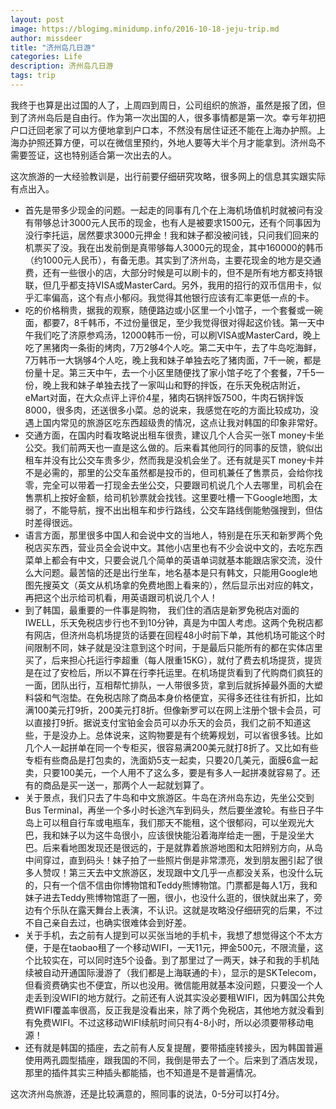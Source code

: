 ```yaml
---
layout: post
image: https://blogimg.minidump.info/2016-10-18-jeju-trip.md
author: missdeer
title: "济州岛几日游"
categories: Life
description: 济州岛几日游
tags: trip
---
```

我终于也算是出过国的人了，上周四到周日，公司组织的旅游，虽然是报了团，但到了济州岛后是自由行。作为第一次出国的人，很多事情都是第一次。幸亏年初把户口迁回老家了可以方便地拿到户口本，不然没有居住证还不能在上海办护照。上海办护照还算方便，可以在微信里预约，外地人要等大半个月才能拿到。济州岛不需要签证，这也特别适合第一次出去的人。

这次旅游的一大经验教训是，出行前要仔细研究攻略，很多网上的信息其实跟实际有点出入。

- 首先是带多少现金的问题。一起走的同事有几个在上海机场值机时就被问有没有带够总计3000元人民币的现金，也有人是被要求1500元，还有个同事因为没行李托运，居然要求3000元押金！我和妹子都没被问钱，只问我们回来的机票买了没。我在出发前倒是真带够每人3000元的现金，其中160000的韩币（约1000元人民币），有备无患。其实到了济州岛，主要花现金的地方是交通费，还有一些很小的店，大部分时候是可以刷卡的，但不是所有地方都支持银联，但几乎都支持VISA或MasterCard。另外，我用的招行的双币信用卡，似乎汇率偏高，这个有点小郁闷。我觉得其他银行应该有汇率更低一点的卡。
- 吃的价格稍贵，据我的观察，随便路边或小区里一个小馆子，一个套餐或一碗面，都要7，8千韩币，不过份量很足，至少我觉得很对得起这价钱。第一天中午我们吃了济原参鸡汤，12000韩币一份，可以刷VISA或MasterCard，晚上吃了黑猪肉一条街的烤肉，7万2够4个人吃。第二天中午，去了牛岛吃海鲜，7万韩币一大锅够4个人吃，晚上我和妹子单独去吃了猪肉面，7千一碗，都是份量十足。第三天中午，去一个小区里随便找了家小馆子吃了个套餐，7千5一份，晚上我和妹子单独去找了一家叫山和野的拌饭，在乐天免税店附近，eMart对面，在大众点评上评价4星，猪肉石锅拌饭7500，牛肉石锅拌饭8000，很多肉，还送很多小菜。总的说来，我感觉在吃的方面比较成功，没遇上国内常见的旅游区吃东西超级贵的情况，这点让我对韩国的印象非常好。
- 交通方面，在国内时看攻略说出租车很贵，建议几个人合买一张T money卡坐公交。我们前两天也一直是这么做的。后来看其他同行的同事的反馈，貌似出租车并没有比公交车贵多少，然而我是没机会坐了。还有就是买T money卡并不是必需的，那里的公交车虽然都是投币的，但司机兼任了售票员，会给你找零，完全可以带着一打现金去坐公交，只要跟司机说几个人去哪里，司机会在售票机上按好金额，给司机钞票就会找钱。这里要吐槽一下Google地图，太弱了，不能导航，搜不出出租车和步行路线，公交车路线倒能勉强搜到，但估时差得很远。
- 语言方面，那里很多中国人和会说中文的当地人，特别是在乐天和新罗两个免税店买东西，营业员全会说中文。其他小店里也有不少会说中文的，去吃东西菜单上都会有中文，只要会说几个简单的英语单词就基本能跟店家交流，没什么大问题。最苦恼的还是出行坐车，地名基本是只有韩文，只能用Google地图先搜英文（英文从机场拿的免费地图上看来的），然后显示出对应的韩文，再把这个出示给司机看，用英语跟司机说几个人！
- 到了韩国，最重要的一件事是购物， 我们住的酒店是新罗免税店对面的IWELL，乐天免税店步行也不到10分钟，真是为中国人考虑。这两个免税店都有网店，但济州岛机场提货的话要在回程48小时前下单，其他机场可能这个时间限制不同，妹子就是没注意到这个时间，于是最后只能所有的都在实体店里买了，后来担心托运行李超重（每人限重15KG），就付了费去机场提货，提货是在过了安检后，所以不算在行李托运里。在机场提货看到了代购商们疯狂的一面，团队出行，互相帮忙排队，一人带很多货，拿到后就拆掉最外面的大塑料袋和气泡垫。在免税店除了商品本身价格便宜，买得多还往往有折扣，比如满100美元打9折，200美元打8折。但像新罗可以在网上注册个银卡会员，可以直接打9折。据说支付宝铂金会员可以办乐天的会员，我们之前不知道这些，于是没办上。总体说来，这购物要是有个统筹规划，可以省很多钱。比如几个人一起拼单在同一个专柜买，很容易满200美元就打8折了。又比如有些专柜有些商品是打包卖的，洗面奶5支一起卖，只要20几美元，面膜6盒一起卖，只要100美元，一个人用不了这么多，要是有多人一起拼凑就容易了。还有的商品是买一送一，那两个人一起就划算了。
- 关于景点，我们只去了牛岛和中文旅游区。牛岛在济州岛东边，先坐公交到Bus Terminal，再坐一个多小时长途汽车到码头，然后要坐渡轮。有些日子牛岛上可以租自行车或电瓶车，我们那天不能租，这个很郁闷，可以坐观光大巴，我和妹子以为这牛岛很小，应该很快能沿着海岸给走一圈，于是没坐大巴。后来看地图发现还是很远的，于是就靠着旅游地图和太阳辨别方向，从岛中间穿过，直到码头！妹子拍了一些照片倒是非常漂亮，发到朋友圈引起了很多人赞叹！第三天去中文旅游区，发现跟中文几乎一点都没关系，也没什么玩的，只有一个信不信由你博物馆和Teddy熊博物馆。门票都是每人1万，我和妹子进去Teddy熊博物馆逛了一圈，很小，也没什么逛的，很快就出来了，旁边有个乐队在露天舞台上表演，不认识。这就是攻略没仔细研究的后果，不过不自己亲自去过，也确实很难体会到好差。
- 关于手机，去之前有人提到可以买张当地的手机卡，我想了想觉得这个不太方便，于是在taobao租了一个移动WIFI，一天11元，押金500元，不限流量，这个比较实在，可以同时连5个设备。到了那里过了一两天，妹子和我的手机陆续被自动开通国际漫游了（我们都是上海联通的卡），显示的是SKTelecom，但看资费确实也不便宜，所以也没用。微信能用就基本没问题，只要没一个人走丢到没WIFI的地方就行。之前还有人说其实没必要租WIFI，因为韩国公共免费WIFI覆盖率很高，反正我是没看出来，除了两个免税店，其他地方就没看到有免费WIFI。不过这移动WIFI续航时间只有4-8小时，所以必须要带移动电源！
- 还有就是韩国的插座，去之前有人反复提醒，要带插座转接头，因为韩国普遍使用两孔圆型插座，跟我国的不同，我倒是带去了一个。后来到了酒店发现，那里的插件其实三种插头都能插，也不知道是不是普遍情况。

这次济州岛旅游，还是比较满意的，照同事的说法，0-5分可以打4分。
